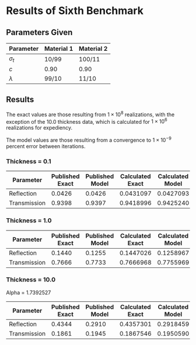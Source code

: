 # Results of Sixth Benchmark

## Parameters Given

Parameter | Material 1 | Material 2
--- | --- | ---
$\sigma_t$ | 10/99 | 100/11
$c$ | 0.90 | 0.90
$\lambda$ | 99/10 | 11/10

## Results

The exact values are those resulting from $1 \times 10^8$ realizations, with the exception of the 10.0 thickness data, which is calculated for $1 \times 10^6$ realizations for expediency.

The model values are those resulting from a convergence to $1 \times 10^{-9}$ percent error between iterations.

### Thickness = 0.1

Parameter | Published Exact | Published Model | Calculated Exact | Calculated Model
--- | --- | --- | --- | ---
Reflection | 0.0426 | 0.0426 | 0.0431097 | 0.0427093
Transmission | 0.9398 | 0.9397 | 0.9418996 | 0.9425240

### Thickness = 1.0

Parameter | Published Exact | Published Model | Calculated Exact | Calculated Model
--- | --- | --- | --- | ---
Reflection | 0.1440 | 0.1255 | 0.1447026 | 0.1258967
Transmission | 0.7666 | 0.7733 | 0.7666968 | 0.7755969

### Thickness = 10.0

Alpha = 1.7392527

Parameter | Published Exact | Published Model | Calculated Exact | Calculated Model | Alpha Closure | Atomic Mix
--- | --- | --- | --- | --- | --- | ---
Reflection | 0.4344 | 0.2910 | 0.4357301 | 0.2918459 | 0.2912478 | 0.4807157
Transmission | 0.1861 | 0.1945 | 0.1867546 | 0.1950590 | 0.1330648 | 0.0038574
